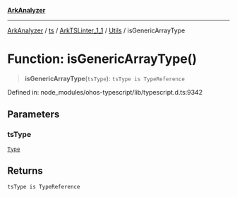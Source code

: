 [**ArkAnalyzer**](../../../../../../../../README.md)

***

[ArkAnalyzer](../../../../../../../../globals.md) / [ts](../../../../../README.md) / [ArkTSLinter\_1\_1](../../../README.md) / [Utils](../README.md) / isGenericArrayType

# Function: isGenericArrayType()

> **isGenericArrayType**(`tsType`): `tsType is TypeReference`

Defined in: node\_modules/ohos-typescript/lib/typescript.d.ts:9342

## Parameters

### tsType

[`Type`](../../../../../interfaces/Type.md)

## Returns

`tsType is TypeReference`
